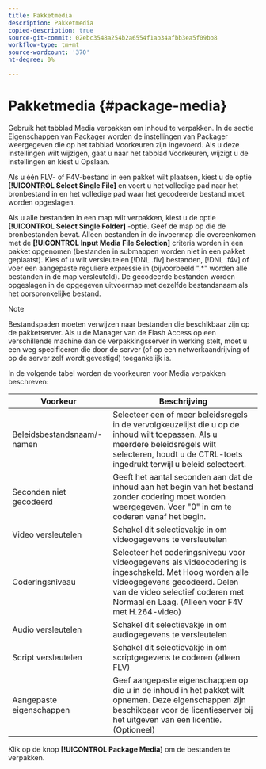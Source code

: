 ```yaml
---
title: Pakketmedia
description: Pakketmedia
copied-description: true
source-git-commit: 02ebc3548a254b2a6554f1ab34afbb3ea5f09bb8
workflow-type: tm+mt
source-wordcount: '370'
ht-degree: 0%

---
```


# Pakketmedia {#package-media}

Gebruik het tabblad Media verpakken om inhoud te verpakken. In de sectie Eigenschappen van Packager worden de instellingen van Packager weergegeven die op het tabblad Voorkeuren zijn ingevoerd. Als u deze instellingen wilt wijzigen, gaat u naar het tabblad Voorkeuren, wijzigt u de instellingen en kiest u Opslaan.

Als u één FLV- of F4V-bestand in een pakket wilt plaatsen, kiest u de optie **[!UICONTROL Select Single File]** en voert u het volledige pad naar het bronbestand in en het volledige pad waar het gecodeerde bestand moet worden opgeslagen.

Als u alle bestanden in een map wilt verpakken, kiest u de optie **[!UICONTROL Select Single Folder]** -optie. Geef de map op die de bronbestanden bevat. Alleen bestanden in de invoermap die overeenkomen met de **[!UICONTROL Input Media File Selection]** criteria worden in een pakket opgenomen (bestanden in submappen worden niet in een pakket geplaatst). Kies of u wilt versleutelen [!DNL .flv] bestanden, [!DNL .f4v] of voer een aangepaste reguliere expressie in (bijvoorbeeld &quot;.&#42;&quot; worden alle bestanden in de map versleuteld). De gecodeerde bestanden worden opgeslagen in de opgegeven uitvoermap met dezelfde bestandsnaam als het oorspronkelijke bestand.

>[!NOTE]
>
>Bestandspaden moeten verwijzen naar bestanden die beschikbaar zijn op de pakketserver. Als u de Manager van de Flash Access op een verschillende machine dan de verpakkingsserver in werking stelt, moet u een weg specificeren die door de server (of op een netwerkaandrijving of op de server zelf wordt gevestigd) toegankelijk is.

In de volgende tabel worden de voorkeuren voor Media verpakken beschreven:

| Voorkeur | Beschrijving |
|---|---|
| Beleidsbestandsnaam/-namen | Selecteer een of meer beleidsregels in de vervolgkeuzelijst die u op de inhoud wilt toepassen. Als u meerdere beleidsregels wilt selecteren, houdt u de CTRL-toets ingedrukt terwijl u beleid selecteert. |
| Seconden niet gecodeerd | Geeft het aantal seconden aan dat de inhoud aan het begin van het bestand zonder codering moet worden weergegeven. Voer &quot;0&quot; in om te coderen vanaf het begin. |
| Video versleutelen | Schakel dit selectievakje in om videogegevens te versleutelen |
| Coderingsniveau | Selecteer het coderingsniveau voor videogegevens als videocodering is ingeschakeld. Met Hoog worden alle videogegevens gecodeerd. Delen van de video selectief coderen met Normaal en Laag. (Alleen voor F4V met H.264-video) |
| Audio versleutelen | Schakel dit selectievakje in om audiogegevens te versleutelen |
| Script versleutelen | Schakel dit selectievakje in om scriptgegevens te coderen (alleen FLV) |
| Aangepaste eigenschappen | Geef aangepaste eigenschappen op die u in de inhoud in het pakket wilt opnemen. Deze eigenschappen zijn beschikbaar voor de licentieserver bij het uitgeven van een licentie. (Optioneel) |

Klik op de knop **[!UICONTROL Package Media]** om de bestanden te verpakken.

